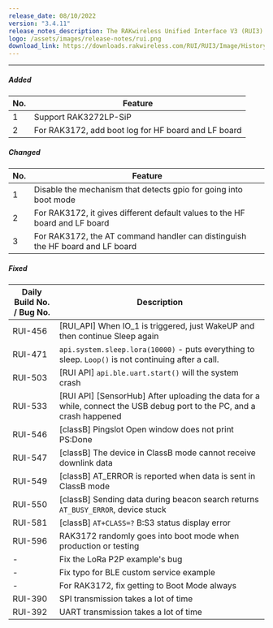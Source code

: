 ```yaml
---
release_date: 08/10/2022
version: "3.4.11"
release_notes_description: The RAKwireless Unified Interface V3 (RUI3) is designed to help IoT developers make their IoT products faster. It is compatible with RAK LPWAN modules and supports the standard AT Commands and the Binary Mode. The Binary mode is an improved version of the AT command with its efficient byte-array-based protocol and implementation of checksum. RUI3 also allows you to create your own custom firmware using RUI3 APIs that are compatible with popular IDEs like Arduino and Visual Studio. With custom firmware, you will not need any external host microcontroller or microprocessor, which can save you cost, circuit board space, and current consumption.
logo: /assets/images/release-notes/rui.png
download_link: https://downloads.rakwireless.com/RUI/RUI3/Image/History-Release-Version/RUI_3.4.11/
---
```


<rk-release-notes/>

---

##### Added

| No. | Feature                                             |
| --- | --------------------------------------------------- |
| 1   | Support RAK3272LP-SiP                               |
| 2   | For RAK3172, add boot log for HF board and LF board |

##### Changed

| No. | Feature                                                                       |
| --- | ----------------------------------------------------------------------------- |
| 1   | Disable the mechanism that detects gpio for going into boot mode              |
| 2   | For RAK3172, it gives different default values to the HF board and LF board   |
| 3   | For RAK3172, the AT command handler can distinguish the HF board and LF board |


##### Fixed


| Daily Build No. / Bug No. | Description                                                                                                            |
| ------------------------- | ---------------------------------------------------------------------------------------------------------------------- |
| RUI-456                   | [RUI_API] When IO_1 is triggered, just WakeUP and then continue Sleep again                                            |
| RUI-471                   | `api.system.sleep.lora(10000)` - puts everything to sleep. `Loop()` is not continuing after a call.                    |
| RUI-503                   | [RUI API] `api.ble.uart.start()` will the system crash                                                                 |
| RUI-533                   | [RUI API] [SensorHub] After uploading the data for a while, connect the USB debug port to the PC, and a crash happened |
| RUI-546                   | [classB] Pingslot Open window does not print PS:Done                                                                   |
| RUI-547                   | [classB] The device in ClassB mode cannot receive downlink data                                                        |
| RUI-549                   | [classB] AT_ERROR is reported when data is sent in ClassB mode                                                         |
| RUI-550                   | [classB] Sending data during beacon search returns `AT_BUSY_ERROR`, device stuck                                       |
| RUI-581                   | [classB] `AT+CLASS=?` B:S3 status display error                                                                        |
| RUI-596                   | RAK3172 randomly goes into boot mode when production or testing                                                        |
| -                         | Fix the LoRa P2P example's bug                                                                                         |
| -                         | Fix typo for BLE custom service example                                                                                |
| -                         | For RAK3172, fix getting to Boot Mode always                                                                           |
| RUI-390                   | SPI transmission takes a lot of time                                                                                   |
| RUI-392                   | UART transmission takes a lot of time                                                                                  |

